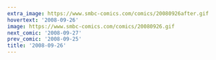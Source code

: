 ```yaml
---
extra_image: https://www.smbc-comics.com/comics/20080926after.gif
hovertext: '2008-09-26'
image: https://www.smbc-comics.com/comics/20080926.gif
next_comic: '2008-09-27'
prev_comic: '2008-09-25'
title: '2008-09-26'
---
```


